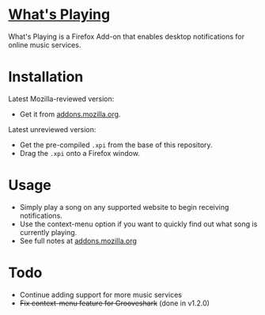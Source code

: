 [What's Playing](https://addons.mozilla.org/addon/what-s-playing)
===
What's Playing is a Firefox Add-on that enables desktop notifications for online music services.

Installation
===
Latest Mozilla-reviewed version:
- Get it from [addons.mozilla.org](https://addons.mozilla.org/addon/what-s-playing).

Latest unreviewed version:
- Get the pre-compiled `.xpi` from the base of this repository.
- Drag the `.xpi` onto a Firefox window.

Usage
===
- Simply play a song on any supported website to begin receiving notifications.
- Use the context-menu option if you want to quickly find out what song is currently playing.
- See full notes at [addons.mozilla.org](https://addons.mozilla.org/addon/what-s-playing)

Todo
===
- Continue adding support for more music services
- ~~Fix context-menu feature for Grooveshark~~ (done in v1.2.0)
